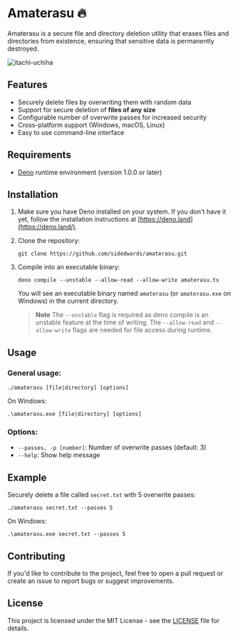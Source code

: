 # Amaterasu 🔥

Amaterasu is a secure file and directory deletion utility that erases files and directories from existence, ensuring that sensitive data is permanently destroyed.

![itachi-uchiha](https://user-images.githubusercontent.com/11489608/229286023-491486c1-2ec4-435c-9ee7-c3eed77313b5.jpg)

## Features

- Securely delete files by overwriting them with random data
- Support for secure deletion of **files of any size**
- Configurable number of overwrite passes for increased security
- Cross-platform support (Windows, macOS, Linux)
- Easy to use command-line interface

## Requirements

- [Deno](https://deno.land/) runtime environment (version 1.0.0 or later)

## Installation

1. Make sure you have Deno installed on your system. If you don't have it yet, follow the installation instructions at [https://deno.land](https://deno.land/).

2. Clone the repository:

    ```
    git clone https://github.com/sidedwards/amaterasu.git
    ```
3. Compile into an executable binary:

    ```
    deno compile --unstable --allow-read --allow-write amaterasu.ts
    ```

    You will see an executable binary named `amaterasu` (or `amaterasu.exe` on Windows) in the current directory.
    
    > **Note**
    > The `--unstable` flag is required as deno compile is an unstable feature at the time of writing. The `--allow-read` and `--allow-write` flags are needed for file access during runtime.

## Usage

### General usage:

`./amaterasu [file|directory] [options]`

On Windows:

`.\amaterasu.exe [file|directory] [options]`


### Options:

- `--passes, -p [number]`: Number of overwrite passes (default: 3)
- `--help`: Show help message

## Example

Securely delete a file called `secret.txt` with 5 overwrite passes:

`./amaterasu secret.txt --passes 5`

On Windows:

`.\amaterasu.exe secret.txt --passes 5`


## Contributing

If you'd like to contribute to the project, feel free to open a pull request or create an issue to report bugs or suggest improvements.

## License

This project is licensed under the MIT License - see the [LICENSE](./license.md) file for details.
